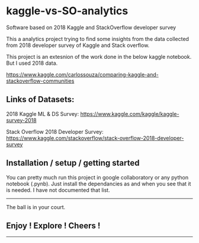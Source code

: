 # kaggle-vs-SO-analytics
Software based on 2018 Kaggle and StackOverflow developer survey


This a analytics project trying to find some insights from the data collected from 2018 developer survey of Kaggle and Stack overflow. 

This project is an extesnion of the work done in the below kaggle notebook. But I used 2018 data.

https://www.kaggle.com/carlossouza/comparing-kaggle-and-stackoverflow-communities

## Links of Datasets:

2018 Kaggle ML & DS Survey:
https://www.kaggle.com/kaggle/kaggle-survey-2018

Stack Overflow 2018 Developer Survey:
https://www.kaggle.com/stackoverflow/stack-overflow-2018-developer-survey

## Installation / setup / getting started

You can pretty much run this project in google collaboratory or any python notebook (.pynb). Just install the dependancies as and when you see that it is needed. I have not documented that list.

-------
The ball is in your court. <br>
## Enjoy ! Explore ! Cheers !

--------
